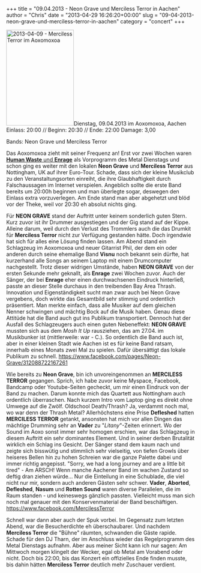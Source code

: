 +++
title = "09.04.2013 - Neon Grave und Merciless Terror in Aachen"
author = "Chris"
date = "2013-04-29 16:26:20+00:00"
slug = "09-04-2013-neon-grave-und-merciless-terror-in-aachen"
category = "concert"
+++

<img src="http://necroslaughter.de/wp-content/uploads/2013/04/2013-04-09-Merciless-Terror-im-Aoxomoxoa.jpg" alt="2013-04-09 - Merciless Terror im Aoxomoxoa" width="180" height="255" class="alignleft size-full wp-image-10666" />Dienstag, 09.04.2013 im Aoxomoxoa, Aachen
Einlass: 20:00 // Beginn: 20:30 // Ende: 22:00
Damage: 3,00

Bands: Neon Grave und Merciless Terror

Das Aoxomoxoa zieht mit seiner Frequenz an! Erst vor zwei Wochen waren <a href="http://necroslaughter.de/2013/03/26-03-13-human-waste-und-enrage-in-aachen/" title="26.03.13 – Human Waste und Enrage in Aachen">**Human Waste** und **Enrage**</a> als Vorprogramm des Metal Dienstags und schon ging es weiter mit den lokalen **Neon Grave** und **Merciless Terror** aus Nottingham, UK auf ihrer Euro-Tour. Schade, dass sich der kleine Musikclub zu den Veranstaltungsorten einreiht, die ihre Glaubhaftigkeit durch Falschaussagen im Internet verspielen. Angeblich sollte die erste Band bereits um 20:00h beginnen und man überlegte sogar, deswegen den Einlass extra vorzuverlegen. Am Ende stand man aber abgehetzt und blöd vor der Theke, weil vor 20:30 eh absolut nichts ging.

Für **NEON GRAVE** stand der Auftritt unter keinem sonderlich guten Stern. Kurz zuvor ist ihr Drummer ausgestiegen und der Gig stand auf der Kippe. Alleine darum, weil durch den Verlust des Trommlers auch die das Drumkit für **Merciless Terror** nicht zur Verfügung gestanden hätte. Doch irgendwie hat sich für alles eine Lösung finden lassen. Am Abend stand ein Schlagzeug im Aoxomoxoa und neuer Gitarrist Phil, der dem ein oder anderen durch seine ehemalige Band **Visnu** noch bekannt sein dürfte, hat kurzerhand alle Songs an seinem Laptop mit einem Drumcomputer nachgestellt.
Trotz dieser widrigen Umstände, haben **NEON GRAVE** von der ersten Sekunde mehr geknallt, als **Enrage** zwei Wochen zuvor. Auch der Sänger, der bei **Enrage** eher einen durchwachsenen Eindruck hinterließ, passte an dieser Stelle durchaus in den treibenden Bay Area Thrash. 
Innovation und Eigenständigkeit sucht man zwar auch bei Neon Grave vergebens, doch wirkte das Gesamtbild sehr stimmig und ordentlich präsentiert. Man merkte einfach, dass alle Musiker auf dem gleichen Nenner schwingen und mächtig Bock auf die Musik haben. Genau diese Attitüde hat die Band auch gut ins Publikum transportiert.
Dennoch hat der Ausfall des Schlagzeugers auch einen guten Nebeneffekt: **NEON GRAVE** mussten sich aus dem _Mosh It Up_ rausziehen, das am 27.04. im Musikbunker ist (mittlerweile: war - C.). So ordentlich die Band auch ist, aber in einer kleinen Stadt wie Aachen ist es für keine Band ratsam, innerhalb eines Monats zwei Mal zu spielen. Dafür übersättigt das lokale Publikum zu schnell.
<a href="https://www.facebook.com/pages/Neon-Grave/312088722167261">https://www.facebook.com/pages/Neon-Grave/312088722167261</a>

Wie bereits zu **Neon Grave**, bin ich unvoreingenommen an **MERCILESS TERROR** gegangen. Sprich, ich habe zuvor keine Myspace, Facebook, Bandcamp oder Youtube-Seiten gecheckt, um mir einen Eindruck von der Band zu machen. Darum konnte mich das Quartett aus Nottingham auch ordentlich überraschen. Nach kurzem Intro vom Laptop ging es direkt ohne Umwege auf die Zwölf. Oldschool Death/Thrash? Ja, verdammt noch mal, wo war denn der Thrash Metal? Allerhöchstens eine Prise **Defleshed** hatten **MERCILESS TERROR** getankt, ansonsten hat mich vor allen Dingen das mächtige Drumming sehr an **Vader** zu "_Litany_"-Zeiten erinnert. Wo der Sound im Aoxo sonst immer sehr homogen erschien, war das Schlagzeug in diesem Auftritt ein sehr dominantes Element. Und in seiner derben Brutalität wirklich ein Schlag ins Gesicht. Der Sänger stand dem kaum nach und zeigte sich bisswütig und stimmlich sehr vielseitig, von tiefen Growls über heiseres Bellen hin zu hohen Schreien war die ganze Palette dabei und immer richtig angepisst. "Sorry, we had a long journey and are a little bit tired" - Am ARSCH! Wenn manche Aachener Band im wachen Zustand so deftig dran ziehen würde... 
Nur die Einteilung in eine Schublade, die viel nicht nur mir, sondern auch anderen Gästen sehr schwer. **Vader**, **Aborted**, **Defleshed**, **Nasum** und **Rotten Sound** waren diverse Parallelen, die im Raum standen - und keineswegs gänzlich passten. Vielleicht muss man sich noch mal genauer mit den Konservenmaterial der Band beschäftigen. 
<a href="https://www.facebook.com/MercilessTerror">https://www.facebook.com/MercilessTerror</a>

Schnell war dann aber auch der Spuk vorbei. Im Gegensatz zum letzten Abend, war die Besucherdichte eh überschaubarer. Und nachdem **Merciless Terror** die "Bühne" räumten, schwanden die Gäste rapide. Schade für den DJ Tharn, der im Anschluss wieder das Regelprogramm des Metal Dienstags aufnahm. Aber aus meiner Sicht kann ich nur sagen: Am Mittwoch morgen klingelt der Wecker, egal ob Metal am Vorabend oder nicht. Doch bis 22:00, bis das Konzert ein offizielles Ende finden musste, bis dahin hätten **Merciless Terror** deutlich mehr Zuschauer verdient.
